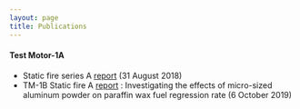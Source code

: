 ```yaml
--- 
layout: page
title: Publications
---
```


#### Test Motor-1A
- Static fire series A [report](/TM-1A-report-1.pdf) (31 August 2018)
- TM-1B Static fire A [report](/David's-EE.pdf) : Investigating the effects of micro-sized aluminum powder on paraffin wax fuel regression rate (6 October 2019)
